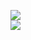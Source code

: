 [![](https://img.shields.io/badge/Made%20With-Github%20Spray-lightgrey.svg?style=for-the-badge&logo=github)](https://github.com/Annihil/github-spray#7674)  
[![](https://i.imgur.com/2DrTn0Z.gif)](https://github.com/Annihil/github-spray)